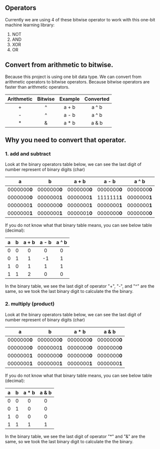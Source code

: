 ## Operators

Currently we are using 4 of these bitwise operator to work with this one-bit machine learning library:

1. NOT
2. AND
3. XOR
4. OR

## Convert from arithmetic to bitwise.

Because this project is using one bit data type. We can convert from arithmetic operators to bitwise operators. Because bitwise operators are faster than arithmetic operators.

| Arithmetic | Bitwise | Example | Converted |
|:-:|:-:|:-----:|:-----:|
| + | ^ | a + b | a ^ b |
| - | ^ | a - b | a ^ b |
| * | & | a * b | a & b |

## Why you need to convert that operator.

### 1. add and subtract

Look at the binary operators table below, we can see the last digit of number represent of binary digits (char)

| a | b | a + b | a - b | a ^ b |
|:-:|:-:|:-:|:-:|:-:|
|0000000**0**|0000000**0**|0000000**0**|0000000**0**|0000000**0**|
|0000000**0**|0000000**1**|0000000**1**|1111111**1**|0000000**1**|
|0000000**1**|0000000**0**|0000000**1**|0000000**1**|0000000**1**|
|0000000**1**|0000000**1**|0000001**0**|0000000**0**|0000000**0**|

If you do not know what that binary table means, you can see below table (decimal):

| a | b | a + b | a - b | a ^ b |
|:-:|:-:|:-:|:-:|:-:|
|0|0|0|0|0|
|0|1|1|-1|1|
|1|0|1|1|1|
|1|1|2|0|0|

In the binary table, we see the last digit of operator "+", "-", and "^" are the same, so we took the last binary digit to calculate the  the binary.


### 2. multiply (product)

Look at the binary operators table below, we can see the last digit of number represent of binary digits (char)

| a | b | a * b | a & b |
|:-:|:-:|:-:|:-:|
|0000000**0**|0000000**0**|0000000**0**|0000000**0**|
|0000000**0**|0000000**1**|0000000**0**|0000000**0**|
|0000000**1**|0000000**0**|0000000**0**|0000000**0**|
|0000000**1**|0000000**1**|0000000**1**|0000000**1**|

If you do not know what that binary table means, you can see below table (decimal):

| a | b | a * b | a & b |
|:-:|:-:|:-:|:-:|
|0|0|0|0|
|0|1|0|0|
|1|0|0|0|
|1|1|1|1|

In the binary table, we see the last digit of operator "*" and "&" are the same, so we took the last binary digit to calculate the  the binary.
